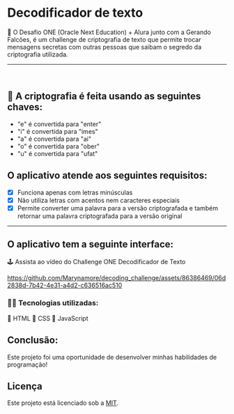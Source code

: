 # Decodificador de texto

:pushpin: O Desafio ONE (Oracle Next Education) + Alura junto com a Gerando Falcões, é um challenge de criptografia de texto que permite trocar mensagens secretas com outras pessoas que saibam o segredo da criptografia utilizada.
*** 
<br>

## :pencil: A criptografia é feita usando as seguintes chaves:

- "e" é convertida para "enter"
- "i" é convertida para "imes"
- "a" é convertida para "ai"
- "o" é convertida para "ober"
- "u" é convertida para "ufat"


## O aplicativo atende aos seguintes requisitos:

- [x] Funciona apenas com letras minúsculas
- [x] Não utiliza letras com acentos nem caracteres especiais
- [x] Permite converter uma palavra para a versão criptografada e também retornar uma palavra criptografada para a versão original

*** 

## O aplicativo tem a seguinte interface:

:joystick: Assista ao vídeo do Challenge ONE Decodificador de Texto
<br>

https://github.com/Marynamore/decoding_challenge/assets/86386469/06d2838d-7b42-4e31-a4d2-c636516ac510

### :technologist: Tecnologias utilizadas:

:small_blue_diamond: HTML
:small_blue_diamond: CSS
:small_blue_diamond: JavaScript

## Conclusão:

Este projeto foi uma oportunidade de desenvolver minhas habilidades de programação!

## Licença

Este projeto está licenciado sob a [MIT](LICENSE).
